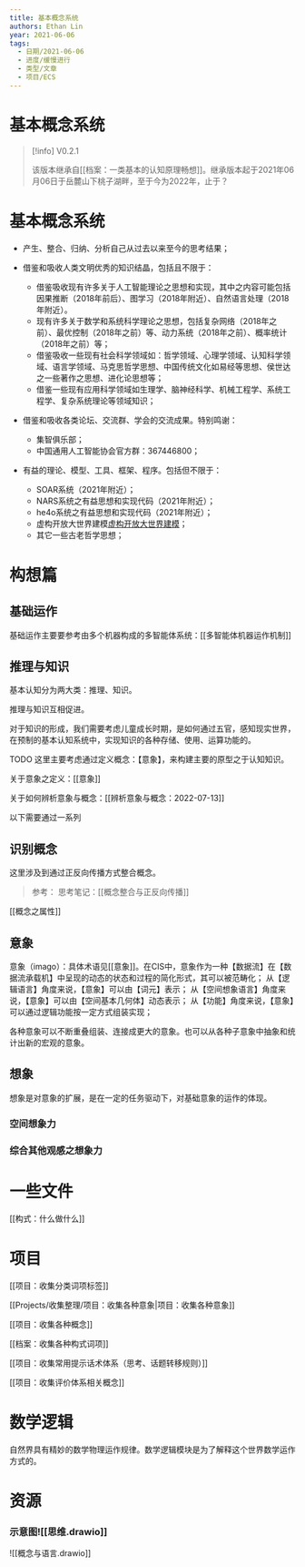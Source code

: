 ```yaml
---
title: 基本概念系统
authors: Ethan Lin
year: 2021-06-06 
tags:
  - 日期/2021-06-06 
  - 进度/缓慢进行 
  - 类型/文章 
  - 项目/ECS
---
```



# 基本概念系统







> [!info]
> V0.2.1
>
> 该版本继承自[[档案：一类基本的认知原理畅想]]。继承版本起于2021年06月06日于岳麓山下桃子湖畔，至于今为2022年，止于？






# 基本概念系统

- 产生、整合、归纳、分析自己从过去以来至今的思考结果；
- 借鉴和吸收人类文明优秀的知识结晶，包括且不限于：
  - 借鉴吸收现有许多关于人工智能理论之思想和实现，其中之内容可能包括因果推断（2018年前后）、图学习（2018年附近）、自然语言处理（2018年附近）。
  - 现有许多关于数学和系统科学理论之思想，包括复杂网络（2018年之前）、最优控制（2018年之前）等、动力系统（2018年之前）、概率统计（2018年之前）等；
  - 借鉴吸收一些现有社会科学领域如：哲学领域、心理学领域、认知科学领域、语言学领域、马克思哲学思想、中国传统文化如易经等思想、侯世达之一些著作之思想、进化论思想等；
  - 借鉴一些现有应用科学领域如生理学、脑神经科学、机械工程学、系统工程学、复杂系统理论等领域知识；
- 借鉴和吸收各类论坛、交流群、学会的交流成果。特别鸣谢：
  - 集智俱乐部；
  - 中国通用人工智能协会官方群：367446800；

- 有益的理论、模型、工具、框架、程序。包括但不限于：
  - SOAR系统（2021年附近）；
  - NARS系统之有益思想和实现代码（2021年附近）；
  - he4o系统之有益思想和实现代码（2021年附近）；
  - 虚构开放大世界建模[虚构开放大世界建模](http://blog.sciencenet.cn/blog-33982-1207233.html)；
  - 其它一些古老哲学思想；




# 构想篇


## 基础运作

基础运作主要要参考由多个机器构成的多智能体系统：[[多智能体机器运作机制]]


## 推理与知识

基本认知分为两大类：推理、知识。

推理与知识互相促进。

对于知识的形成，我们需要考虑儿童成长时期，是如何通过五官，感知现实世界，在预制的基本认知系统中，实现知识的各种存储、使用、运算功能的。

TODO 这里主要考虑通过定义概念：【意象】，来构建主要的原型之于认知知识。

关于意象之定义：[[意象]]

关于如何辨析意象与概念：[[辨析意象与概念：2022-07-13]]

以下需要通过一系列


## 识别概念

这里涉及到通过正反向传播方式整合概念。

> 参考：
> 思考笔记：[[概念整合与正反向传播]]


[[概念之属性]]

## 意象

意象（imago）：具体术语见[[意象]]。在CIS中，意象作为一种【数据流】在【数据流承载机】中呈现的动态的状态和过程的简化形式，其可以被范畴化；
从【逻辑语言】角度来说，【意象】可以由【词元】表示；
从【空间想象语言】角度来说，【意象】可以由【空间基本几何体】动态表示；
从【功能】角度来说，【意象】可以通过逻辑功能按一定方式组装实现；

各种意象可以不断重叠组装、连接成更大的意象。也可以从各种子意象中抽象和统计出新的宏观的意象。

## 想象

想象是对意象的扩展，是在一定的任务驱动下，对基础意象的运作的体现。


### 空间想象力



### 综合其他观感之想象力




# 一些文件

[[构式：什么做什么]]



# 项目

[[项目：收集分类词项标签]]

[[Projects/收集整理/项目：收集各种意象|项目：收集各种意象]]

[[项目：收集各种概念]]

[[档案：收集各种构式词项]]

[[项目：收集常用提示话术体系（思考、话题转移规则）]]

[[项目：收集评价体系相关概念]]


# 数学逻辑

自然界具有精妙的数学物理运作规律。数学逻辑模块是为了解释这个世界数学运作方式的。


# 资源


### 示意图![[思维.drawio]]

![[概念与语言.drawio]]



